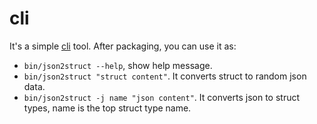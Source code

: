 # cli

It's a simple [cli](src/main/scala/json2struct/cli/Cli.scala) tool.
After packaging, you can use it as:

* `bin/json2struct --help`, show help message.
* `bin/json2struct "struct content"`. It converts struct to random json data.
* `bin/json2struct -j name "json content"`. It converts json to struct types,
 name is the top struct type name.
